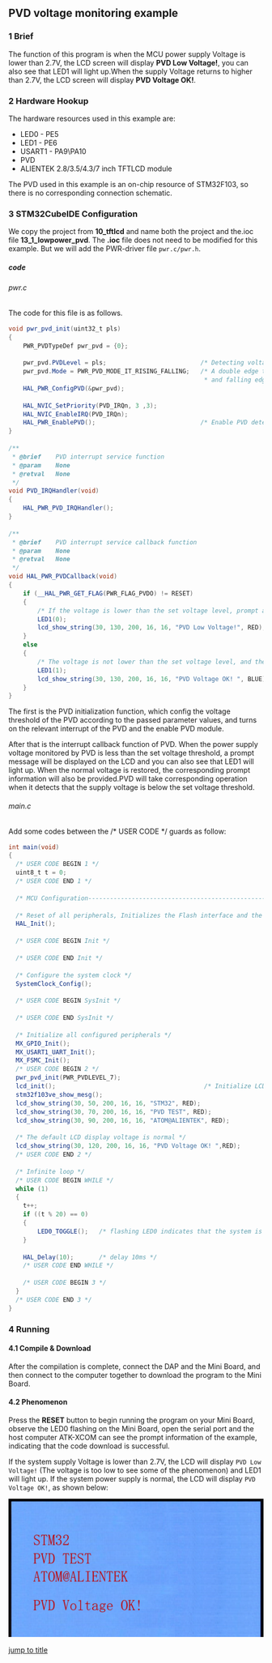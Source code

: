 ## PVD voltage monitoring example<a name="brief"></a>

### 1 Brief
The function of this program is when the MCU power supply Voltage is lower than 2.7V, the LCD screen will display **PVD Low Voltage!**, you can also see that LED1 will light up.When the supply Voltage returns to higher than 2.7V, the LCD screen will display **PVD Voltage OK!**. 
### 2 Hardware Hookup
The hardware resources used in this example are:
+ LED0 - PE5
+ LED1 - PE6
+ USART1 - PA9\PA10
+ PVD
+ ALIENTEK  2.8/3.5/4.3/7 inch TFTLCD module

The PVD used in this example is an on-chip resource of STM32F103, so there is no corresponding connection schematic.

### 3 STM32CubeIDE Configuration


We copy the project from  **10_tftlcd** and name both the project and the.ioc file **13_1_lowpower_pvd**. The **.ioc** file does not need to be modified for this example. But we will add the PWR-driver file ``pwr.c/pwr.h``.

##### code
###### pwr.c
The code for this file is as follows.
```c#
void pwr_pvd_init(uint32_t pls)
{
    PWR_PVDTypeDef pwr_pvd = {0};

    pwr_pvd.PVDLevel = pls;                          /* Detecting voltage level */
    pwr_pvd.Mode = PWR_PVD_MODE_IT_RISING_FALLING;   /* A double edge trigger using the rising
                                                      * and falling edge of the interrupt line is used */
    HAL_PWR_ConfigPVD(&pwr_pvd);

    HAL_NVIC_SetPriority(PVD_IRQn, 3 ,3);
    HAL_NVIC_EnableIRQ(PVD_IRQn);
    HAL_PWR_EnablePVD();                             /* Enable PVD detection */
}

/**
 * @brief    PVD interrupt service function
 * @param    None
 * @retval   None
 */
void PVD_IRQHandler(void)
{
    HAL_PWR_PVD_IRQHandler();
}

/**
 * @brief    PVD interrupt service callback function
 * @param    None
 * @retval   None
 */
void HAL_PWR_PVDCallback(void)
{
    if (__HAL_PWR_GET_FLAG(PWR_FLAG_PVDO) != RESET)
    {
        /* If the voltage is lower than the set voltage level, prompt accordingly */
        LED1(0);
        lcd_show_string(30, 130, 200, 16, 16, "PVD Low Voltage!", RED);
    }
    else
    {
        /* The voltage is not lower than the set voltage level, and the corresponding prompt is given  */
        LED1(1);
        lcd_show_string(30, 130, 200, 16, 16, "PVD Voltage OK! ", BLUE);
    }
}
```
The first is the PVD initialization function, which config the voltage threshold of the PVD according to the passed parameter values, and turns on the relevant interrupt of the PVD and the enable PVD module.

After that is the interrupt callback function of PVD. When the power supply voltage monitored by PVD is less than the set voltage threshold, a prompt message will be displayed on the LCD and you can also see that LED1 will light up. When the normal voltage is restored, the corresponding prompt information will also be provided.PVD will take corresponding operation when it detects that the supply voltage is below the set voltage threshold.

###### main.c
Add some codes between the /* USER CODE */ guards as follow:
```c#
int main(void)
{
  /* USER CODE BEGIN 1 */
  uint8_t t = 0;
  /* USER CODE END 1 */

  /* MCU Configuration--------------------------------------------------------*/

  /* Reset of all peripherals, Initializes the Flash interface and the Systick. */
  HAL_Init();

  /* USER CODE BEGIN Init */

  /* USER CODE END Init */

  /* Configure the system clock */
  SystemClock_Config();

  /* USER CODE BEGIN SysInit */

  /* USER CODE END SysInit */

  /* Initialize all configured peripherals */
  MX_GPIO_Init();
  MX_USART1_UART_Init();
  MX_FSMC_Init();
  /* USER CODE BEGIN 2 */
  pwr_pvd_init(PWR_PVDLEVEL_7);
  lcd_init();                                         /* Initialize LCD */
  stm32f103ve_show_mesg();
  lcd_show_string(30, 50, 200, 16, 16, "STM32", RED);
  lcd_show_string(30, 70, 200, 16, 16, "PVD TEST", RED);
  lcd_show_string(30, 90, 200, 16, 16, "ATOM@ALIENTEK", RED);

  /* The default LCD display voltage is normal */
  lcd_show_string(30, 120, 200, 16, 16, "PVD Voltage OK! ",RED);
  /* USER CODE END 2 */

  /* Infinite loop */
  /* USER CODE BEGIN WHILE */
  while (1)
  {
    t++;
    if ((t % 20) == 0)
    {
        LED0_TOGGLE();   /* flashing LED0 indicates that the system is running */
    }

    HAL_Delay(10);       /* delay 10ms */
    /* USER CODE END WHILE */

    /* USER CODE BEGIN 3 */
  }
  /* USER CODE END 3 */
}
```

### 4 Running
#### 4.1 Compile & Download
After the compilation is complete, connect the DAP and the Mini Board, and then connect to the computer together to download the program to the Mini Board.
#### 4.2 Phenomenon
Press the **RESET** button to begin running the program on your Mini Board, observe the LED0 flashing on the Mini Board, open the serial port and the host computer ATK-XCOM can see the prompt information of the example, indicating that the code download is successful.

If the system supply Voltage is lower than 2.7V, the LCD will display ``PVD Low Voltage!`` (The voltage is too low to see some of the phenomenon) and LED1 will light up. If the system power supply is normal, the LCD will display ``PVD Voltage OK!``, as shown below:

<img src="../../1_docs/3_figures/13_1_lowpower_pvd/01_lcd.png">

[jump to title](#brief)